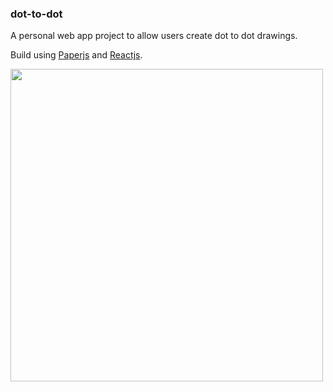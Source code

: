 ### dot-to-dot

A personal web app project to allow users create dot to dot drawings.

Build using [Paperjs](http://paperjs.org/) and [Reactjs](https://reactjs.org/).

<img src="https://github.com/nardove/dot-to-dot/blob/v1/app-assets/app-screenshot.png" width=500>
